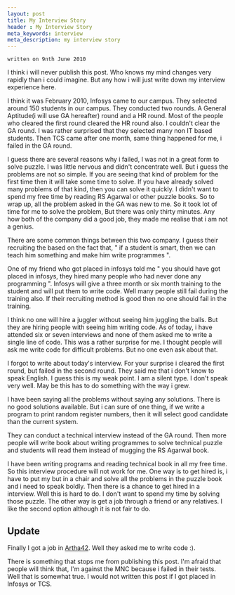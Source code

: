 ```yaml
---
layout: post
title: My Interview Story
header : My Interview Story
meta_keywords: interview
meta_description: my interview story
---
```


`written on 9nth June 2010`

I think i will never publish this post. Who knows my mind changes very
rapidly than i could imagine. But any how i will just write down my
interview experience here.

I think it was February 2010, Infosys came to our campus. They
selected around 150 students in our campus. They conducted two
rounds. A General Aptitude(i will use GA hereafter) round and a HR
round. Most of the people who cleared the first round cleared the HR
round also. I couldn't clear the GA round. I was rather surprised that
they selected many non IT based students. Then TCS came after one
month, same thing happened for me, i failed in the GA round.

I guess there are several reasons why i failed, I was not in a great
form to solve puzzle. I was little nervous and didn't concentrate
well. But i guess the problems are not so simple. If you are seeing
that kind of problem for the first time then it will take some time to
solve. If you have already solved many problems of that kind, then you
can solve it quickly. I didn't want to spend my free time by reading
RS Agarwal or other puzzle books. So to wrap up, all the problem asked
in the GA was new to me. So it took lot of time for me to solve the
problem, But there was only thirty minutes. Any how both of the
company did a good job, they made me realise that i am not a genius.

There are some common things between this two company. I guess their
recruiting the based on the fact that, " if a student is smart, then
we can teach him something and make him write programmes ".

One of my friend who got placed in infosys told me " you should have got
placed in infosys, they hired many people who had never done any
programming ". Infosys will give a three month or six month training
to the student and will put them to write code. Well many people still
fail during the training also. If their recruiting method is good then
no one should fail in the training.

I think no one will hire a juggler without seeing him juggling the
balls. But they are hiring people with seeing him writing code. As of
today, i have attended six or seven interviews and none of them asked
me to write a single line of code. This was a rather surprise for
me. I thought people will ask me write code for difficult
problems. But no one even ask about that.

I forgot to write about today's interview. For your surprise i
cleared the first round, but failed in the second round. They said
me that i don't know to speak English. I guess this is my weak
point. I am a silent type. I don't speak very well. May be this has to
do something with the way i grew.

I have been saying all the problems without saying any
solutions. There is no good solutions available. But i can sure of one
thing, if we write a program to print random register numbers, then it will
select good candidate than the current system.

They can conduct a technical interview instead of the GA
round. Then more people will write book about writing programmes to
solve technical puzzle and students will read them instead of mugging
the RS Agarwal book.

I have been writing programs and reading technical book in all my free
time. So this interview procedure will not work for me. One way is to
get hired is, i have to put my but in a chair and solve all the
problems in the puzzle book and i need to speak boldly.  Then
there is a chance to get hired in a interview. Well this is hard to
do. I don't want to spend my time by solving those puzzle. The
other way is get a job through a friend or any relatives. I like the
second option although it is not fair to do.

Update
------
Finally I got a job in [Artha42](http://www.artha42.com). Well they
asked me to write code :).

There is something that stops me from publishing this
post. I'm afraid that people will think that, I'm against the MNC
because i failed in their tests. Well that is somewhat true. I would not
written this post if I got placed in Infosys or TCS.
